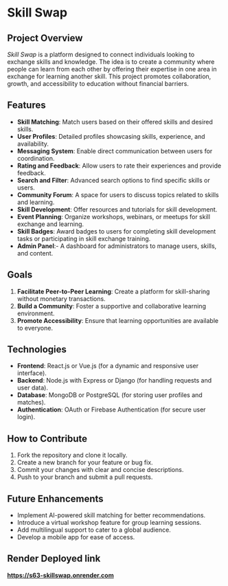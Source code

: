 # Skill Swap

## Project Overview
*Skill Swap* is a platform designed to connect individuals looking to exchange skills and knowledge. The idea is to create a community where people can learn from each other by offering their expertise in one area in exchange for learning another skill. This project promotes collaboration, growth, and accessibility to education without financial barriers.

## Features
- **Skill Matching**: Match users based on their offered skills and desired skills.
- **User Profiles**: Detailed profiles showcasing skills, experience, and availability.
- **Messaging System**: Enable direct communication between users for coordination.
- **Rating and Feedback**: Allow users to rate their experiences and provide feedback.
- **Search and Filter**: Advanced search options to find specific skills or users.
- **Community Forum**: A space for users to discuss topics related to skills and learning.
- **Skill Development**: Offer resources and tutorials for skill development.
- **Event Planning**: Organize workshops, webinars, or meetups for skill exchange and learning.
- **Skill Badges**: Award badges to users for completing skill development tasks or participating in skill exchange training.
- **Admin Panel**:- A dashboard for administrators to manage users, skills, and content.


<!-- Skill Matching: Match users based on their offered skills and desired skills.

User Profiles: Detailed profiles showcasing skills, experience, and availability.

Messaging System: Enable direct communication between users for coordination.

Rating and Feedback: Allow users to rate their experiences and provide feedback.

Search and Filter: Advanced search options to find specific skills or users.

Group Sessions: Organize and participate in group skill-sharing sessions.

Skill Verification: Verify user skills through endorsements or certification uploads.

Custom Notifications: Receive updates about new matches, messages, and upcoming sessions.

Learning Resources: Access curated resources and guides related to popular skills.

Multi-Language Support: Interface available in multiple languages for broader accessibility. -->

## Goals
1. **Facilitate Peer-to-Peer Learning**: Create a platform for skill-sharing without monetary transactions.
2. **Build a Community**: Foster a supportive and collaborative learning environment.
3. **Promote Accessibility**: Ensure that learning opportunities are available to everyone.

## Technologies
- **Frontend**: React.js or Vue.js (for a dynamic and responsive user interface).
- **Backend**: Node.js with Express or Django (for handling requests and user data).
- **Database**: MongoDB or PostgreSQL (for storing user profiles and matches).
- **Authentication**: OAuth or Firebase Authentication (for secure user login).

## How to Contribute
1. Fork the repository and clone it locally.
2. Create a new branch for your feature or bug fix.
3. Commit your changes with clear and concise descriptions.
4. Push to your branch and submit a pull requests.

## Future Enhancements
- Implement AI-powered skill matching for better recommendations.
- Introduce a virtual workshop feature for group learning sessions.
- Add multilingual support to cater to a global audience.
- Develop a mobile app for ease of access.

## Render Deployed link

**https://s63-skillswap.onrender.com**